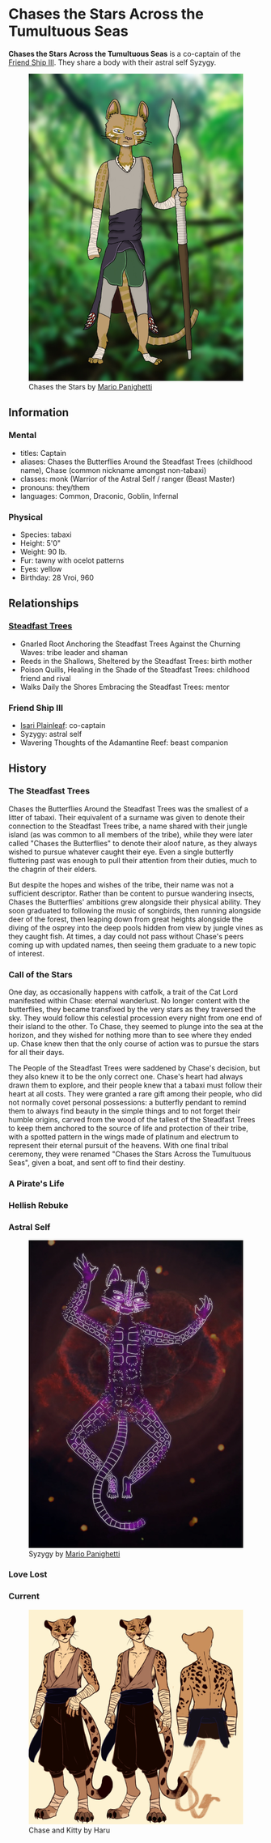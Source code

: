 # Chases the Stars Across the Tumultuous Seas

**Chases the Stars Across the Tumultuous Seas** is a co-captain of the [Friend Ship III](../fleet/friend-ship.md). They share a body with their astral self Syzygy.

<figure>
  <img src="images/chases-the-stars-mario-panighetti.jpg" alt="Drawing of a feline person with ocelot patterns on tawny fur and ears pointed upward, wearing a gray Wing Chun-style gi, a sash made from a cloak of displacement, and hand and foot wraps, holding a yklwa. They are staring sternly at the viewer. A blurry jungle scene forms the background." />
  <figcaption>Chases the Stars by <a href="https://mario.panighetti.net">Mario Panighetti</a></figcaption>
</figure>

## Information

### Mental

- titles: Captain
- aliases: Chases the Butterflies Around the Steadfast Trees (childhood name), Chase (common nickname amongst non-tabaxi)
- classes: monk (Warrior of the Astral Self / ranger (Beast Master)
- pronouns: they/them
- languages: Common, Draconic, Goblin, Infernal

### Physical

- Species: tabaxi
- Height: 5'0"
- Weight: 90 lb.
- Fur: tawny with ocelot patterns
- Eyes: yellow
- Birthday: 28 Vroi, 960

## Relationships

### [Steadfast Trees](../../steadfast-trees/steadfast-trees.md)

- Gnarled Root Anchoring the Steadfast Trees Against the Churning Waves: tribe leader and shaman
- Reeds in the Shallows, Sheltered by the Steadfast Trees: birth mother
- Poison Quills, Healing in the Shade of the Steadfast Trees: childhood friend and rival
- Walks Daily the Shores Embracing the Steadfast Trees: mentor

### Friend Ship III

- [Isari Plainleaf](isari-plainleaf.md): co-captain
- Syzygy: astral self
- Wavering Thoughts of the Adamantine Reef: beast companion

## History

### The Steadfast Trees

Chases the Butterflies Around the Steadfast Trees was the smallest of a litter of tabaxi. Their equivalent of a surname was given to denote their connection to the Steadfast Trees tribe, a name shared with their jungle island (as was common to all members of the tribe), while they were later called "Chases the Butterflies" to denote their aloof nature, as they always wished to pursue whatever caught their eye. Even a single butterfly fluttering past was enough to pull their attention from their duties, much to the chagrin of their elders.

But despite the hopes and wishes of the tribe, their name was not a sufficient descriptor. Rather than be content to pursue wandering insects, Chases the Butterflies' ambitions grew alongside their physical ability. They soon graduated to following the music of songbirds, then running alongside deer of the forest, then leaping down from great heights alongside the diving of the osprey into the deep pools hidden from view by jungle vines as they caught fish. At times, a day could not pass without Chase's peers coming up with updated names, then seeing them graduate to a new topic of interest.

### Call of the Stars

One day, as occasionally happens with catfolk, a trait of the Cat Lord manifested within Chase: eternal wanderlust. No longer content with the butterflies, they became transfixed by the very stars as they traversed the sky. They would follow this celestial procession every night from one end of their island to the other. To Chase, they seemed to plunge into the sea at the horizon, and they wished for nothing more than to see where they ended up. Chase knew then that the only course of action was to pursue the stars for all their days.

The People of the Steadfast Trees were saddened by Chase's decision, but they also knew it to be the only correct one. Chase's heart had always drawn them to explore, and their people knew that a tabaxi must follow their heart at all costs. They were granted a rare gift among their people, who did not normally covet personal possessions: a butterfly pendant to remind them to always find beauty in the simple things and to not forget their humble origins, carved from the wood of the tallest of the Steadfast Trees to keep them anchored to the source of life and protection of their tribe, with a spotted pattern in the wings made of platinum and electrum to represent their eternal pursuit of the heavens. With one final tribal ceremony, they were renamed "Chases the Stars Across the Tumultuous Seas", given a boat, and sent off to find their destiny.

### A Pirate's Life

### Hellish Rebuke

### Astral Self

<figure>
  <img src="images/syzygy-mario-panighetti.jpg" alt="White outline of a feline person resembling chases-the-stars-mario-panighetti.jpg with ocelot patterns across their body and no clothing. They have a cheshire smile and are looking at the viewer. Their outline is surrounded with a purple glow. They float in front of a blurry image of a nebula." />
  <figcaption>Syzygy by <a href="https://mario.panighetti.net">Mario Panighetti</a></figcaption>
</figure>

### Love Lost

### Current

<figure>
  <img src="images/chase-and-kitty-haru.png" alt="Three drawings of a feline person with spotted patterns on tawny fur and rounded ears, wearing a gray Wing Chun-style gi revealing their chest, dark trousers, and hand and foot wraps. Drawing descriptions left to right: the first and second drawing share similar poses, a relaxed stance with their body facing slightly left of the viewer; the first drawing has a neutral facial expression and the left hand is held upward with claws extended; the second drawing is smiling and the left hand is at their side; the third drawing depicts the figure's head and torso from behind, with their gi removed to show their back's spot patterns." />
  <figcaption>Chase and Kitty by Haru</figcaption>
</figure>
